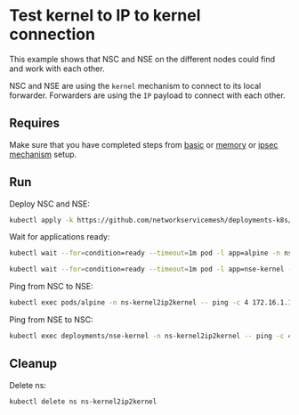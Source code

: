 # Test kernel to IP to kernel connection

This example shows that NSC and NSE on the different nodes could find and work with each other.

NSC and NSE are using the `kernel` mechanism to connect to its local forwarder.
Forwarders are using the `IP` payload to connect with each other.

## Requires

Make sure that you have completed steps from [basic](../../basic) or [memory](../../memory) or [ipsec mechanism](../../ipsec_mechanism) setup.

## Run

Deploy NSC and NSE:
```bash
kubectl apply -k https://github.com/networkservicemesh/deployments-k8s/examples/use-cases/Kernel2IP2Kernel?ref=ebea6e8953a9281039d4ac1e75fd700645316088
```

Wait for applications ready:
```bash
kubectl wait --for=condition=ready --timeout=1m pod -l app=alpine -n ns-kernel2ip2kernel
```
```bash
kubectl wait --for=condition=ready --timeout=1m pod -l app=nse-kernel -n ns-kernel2ip2kernel
```

Ping from NSC to NSE:
```bash
kubectl exec pods/alpine -n ns-kernel2ip2kernel -- ping -c 4 172.16.1.100
```

Ping from NSE to NSC:
```bash
kubectl exec deployments/nse-kernel -n ns-kernel2ip2kernel -- ping -c 4 172.16.1.101
```

## Cleanup

Delete ns:
```bash
kubectl delete ns ns-kernel2ip2kernel
```
